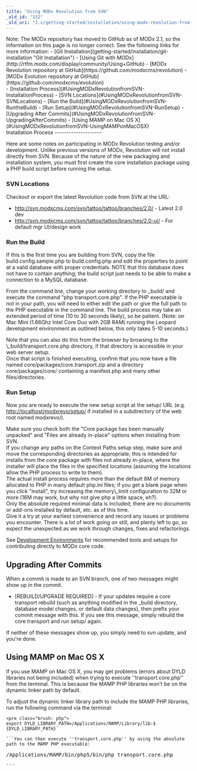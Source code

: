 ```yaml
---
title: "Using MODx Revolution from SVN"
_old_id: "332"
_old_uri: "2.x/getting-started/installation/using-modx-revolution-from-svn"
---
```


<div class="note">Note: The MODx repository has moved to GitHub as of MODx 2.1, so the information on this page is no longer correct. See the following links for more information: - [Git Installation](getting-started/installation/git-installation "Git Installation")
- [Using Git with MODx](http://rtfm.modx.com/display/community/Using+GitHub)
- [MODx Revolution repository at GitHub](https://github.com/modxcms/revolution)
- [MODx Evolution repository at GitHub](https://github.com/modxcms/evolution)

</div><div>- [Installation Process](#UsingMODxRevolutionfromSVN-InstallationProcess)
  - [SVN Locations](#UsingMODxRevolutionfromSVN-SVNLocations)
  - [Run the Build](#UsingMODxRevolutionfromSVN-RuntheBuild)
  - [Run Setup](#UsingMODxRevolutionfromSVN-RunSetup)
- [Upgrading After Commits](#UsingMODxRevolutionfromSVN-UpgradingAfterCommits)
- [Using MAMP on Mac OS X](#UsingMODxRevolutionfromSVN-UsingMAMPonMacOSX)

</div>Installation Process
--------------------

Here are some notes on participating in MODx Revolution testing and/or development. Unlike previous versions of MODx, Revolution will not install directly from SVN. Because of the nature of the new packaging and installation system, you must first create the core installation package using a PHP build script before running the setup.

### SVN Locations

Checkout or export the latest Revolution code from SVN at the URL:

- <http://svn.modxcms.com/svn/tattoo/tattoo/branches/2.0/> - Latest 2.0 dev
- <http://svn.modxcms.com/svn/tattoo/tattoo/branches/2.0-ui/> - For default mgr UI/design work

### Run the Build

If this is the first time you are building from SVN, copy the file build.config.sample.php to build.config.php and edit the properties to point at a valid database with proper credentials. NOTE that this database does not have to contain anything; the build script just needs to be able to make a connection to a MySQL database.

From the command line, change your working directory to \_build/ and execute the command "php transport.core.php". If the PHP executable is not in your path, you will need to either edit the path or give the full path to the PHP executable in the command line. The build process may take an extended period of time (10 to 30 seconds likely), so be patient. (Note: on Mac Mini (1.66Ghz Intel Core Duo with 2GB RAM) running the Leopard development environment as outlined below, this only takes 5-10 seconds.)

<div class="note">Note that you can also do this from the browser by browsing to the \_build/transport.core.php directory, if that directory is accessible in your web server setup.</div>Once that script is finished executing, confirm that you now have a file named core/packages/core.transport.zip and a directory core/packages/core/ containing a manifest.php and many other files/directories.

### Run Setup

Now you are ready to execute the new setup script at the setup/ URL (e.g. <http://localhost/modxrevo/setup/> if installed in a subdirectory of the web root named modxrevo/).

<div class="note">Make sure you check both the "Core package has been manually unpacked" and "Files are already in-place" options when installing from SVN.</div>If you change any paths on the Context Paths setup step, make sure and move the corresponding directories as appropriate; this is intended for installs from the core package with files not already in-place, where the installer will place the files in the specified locations (assuming the locations allow the PHP process to write to them).

<div class="note">The actual install process requires more than the default 8M of memory allocated to PHP in many default php.ini files; if you get a blank page when you click "install", try increasing the memory\_limit configuration to 32M or more (16M may work, but why not give php a little space, eh?).</div><div class="info">Only the absolute required minimal data is included; there are no documents or add-ons installed by default, etc. as of this time.</div>Give it a try at your earliest convenience and record any issues or problems you encounter. There is a lot of work going on still, and plenty left to go, so expect the unexpected as we work through changes, fixes and refactorings.

See [Development Environments](/community/contribute/becoming-a-contributor/development-environments "Development Environments") for recommended tools and setups for contributing directly to MODx core code.

Upgrading After Commits
-----------------------

When a commit is made to an SVN branch, one of two messages might show up in the commit.

- \[REBUILD/UPGRADE REQUIRED\] - If your updates require a core transport rebuild (such as anything modified in the \_build directory, database model changes, or default data changes), then prefix your commit message with this. If you see this message, simply rebuild the core transport and run setup/ again.

If neither of these messages show up, you simply need to svn update, and you're done.

Using MAMP on Mac OS X
----------------------

If you use MAMP on Mac OS X, you may get problems (errors about DYLD libraries not being included) when trying to execute ''transport.core.php'' from the terminal. This is because the MAMP PHP libraries won't be on the dynamic linker path by default.

To adjust the dynamic linker library path to include the MAMP PHP libraries, run the following command via the terminal:

```
<pre class="brush: php">
export DYLD_LIBRARY_PATH=/Applications/MAMP/Library/lib:$
{DYLD_LIBRARY_PATH}

```You can then execute ''transport.core.php'' by using the absolute path to the MAMP PHP executable:

```
<pre class="brush: php">
/Applications/MAMP/bin/php5/bin/php transport.core.php

```